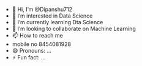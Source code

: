 - 👋 Hi, I’m @Dipanshu712
- 👀 I’m interested in Data Science
- 🌱 I’m currently learning Dta Science
- 💞️ I’m looking to collaborate on Machine Learning
- 📫 How to reach me
- mobile no 8454081928
- 😄 Pronouns: ...
- ⚡ Fun fact: ...

<!---
Dipanshu712/Dipanshu712 is a ✨ special ✨ repository because its `README.md` (this file) appears on your GitHub profile.
You can click the Preview link to take a look at your changes.
--->
